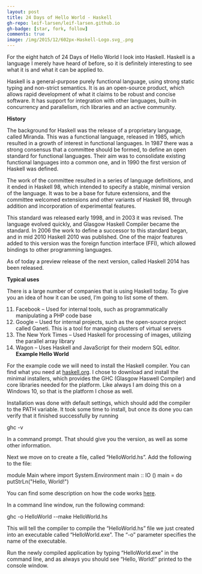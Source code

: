 ```yaml
---
layout: post
title: 24 Days of Hello World - Haskell
gh-repo: leif-larsen/leif-larsen.github.io
gh-badge: [star, fork, follow]
comments: true
image: /img/2015/12/602px-Haskell-Logo.svg_.png
---
```

    
    
For the eight hatch of 24 Days of Hello World I look into Haskell. Haskell is a language I merely have heard of before, so it is definitely interesting to see what it is and what it can be applied to.

Haskell is a general-purpose purely functional language, using strong static typing and non-strict semantics. It is as an open-source product, which allows rapid development of what it claims to be robust and concise software. It has support for integration with other languages, built-in concurrency and parallelism, rich libraries and an active community.

**History**

The background for Haskell was the release of a proprietary language, called Miranda. This was a functional language, released in 1985, which resulted in a growth of interest in functional languages. In 1987 there was a strong consensus that a committee should be formed, to define an open standard for functional languages. Their aim was to consolidate existing functional languages into a common one, and in 1990 the first version of Haskell was defined.

The work of the committee resulted in a series of language definitions, and it ended in Haskell 98, which intended to specify a stable, minimal version of the language. It was to be a base for future extensions, and the committee welcomed extensions and other variants of Haskell 98, through addition and incorporation of experimental features.

This standard was released early 1998, and in 2003 it was revised. The language evolved quickly, and Glasgow Haskell Compiler became the standard. In 2006 the work to define a successor to this standard began, and in mid 2010 Haskell 2010 was published. One of the major features added to this version was the foreign function interface (FFI), which allowed bindings to other programming languages.

As of today a preview release of the next version, called Haskell 2014 has been released.

**Typical uses**

There is a large number of companies that is using Haskell today. To give you an idea of how it can be used, I’m going to list some of them.

11. Facebook – Used for internal tools, such as programmatically manipulating a PHP code base
12. Google – Used for internal projects, such as the open-source project called Ganeti. This is a tool for managing clusters of virtual servers
13. The New York Times – Used Haskell for processing of images, utilizing the parallel array library
14. Wagon – Uses Haskell and JavaScript for their modern SQL editor.
**Example Hello World**

For the example code we will need to install the Haskell compiler. You can find what you need at [haskell.org](https://www.haskell.org/downloads). I chose to download and install the minimal installers, which provides the GHC (Glasgow Haswell Compiler) and core libraries needed for the platform. Like always I am doing this on a Windows 10, so that is the platform I chose as well.

Installation was done with default settings, which should add the compiler to the PATH variable. It took some time to install, but once its done you can verify that it finished successfully by running

 ghc -v

In a command prompt. That should give you the version, as well as some other information.

Next we move on to create a file, called “HelloWorld.hs”. Add the following to the file:

 module Main where import System.Environment main :: IO () main = do putStrLn("Hello, World!")

You can find some description on how the code works [here](https://en.wikibooks.org/wiki/Write_Yourself_a_Scheme_in_48_Hours/First_Steps).

In a command line window, run the following command:

 ghc -o HelloWorld --make HelloWorld.hs

This will tell the compiler to compile the “HelloWorld.hs” file we just created into an executable called “HelloWorld.exe”. The “-o” parameter specifies the name of the executable.

Run the newly compiled application by typing “HelloWorld.exe” in the command line, and as always you should see “Hello, World!” printed to the console window.


